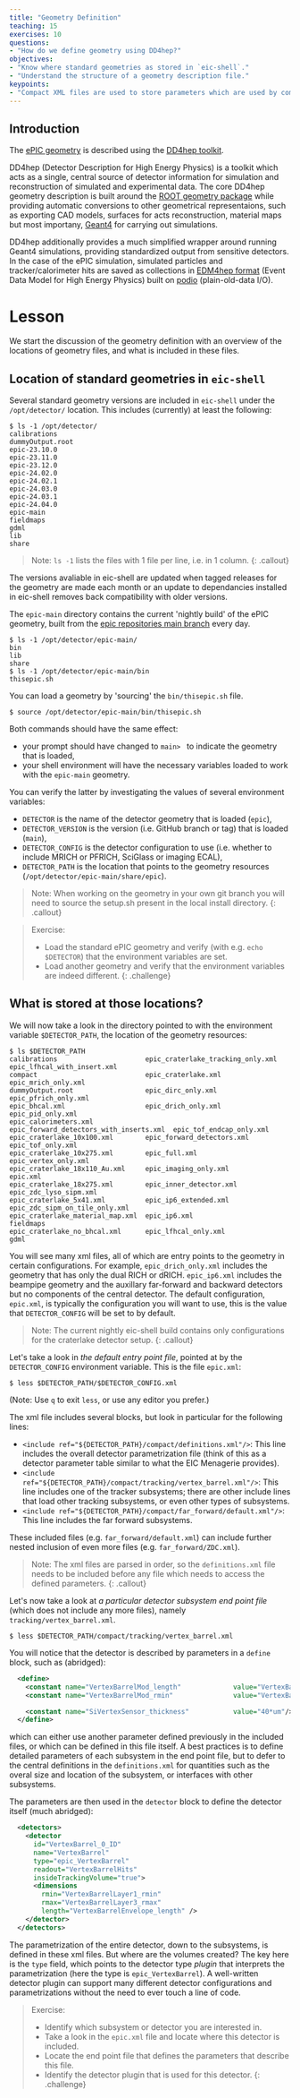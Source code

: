 ```yaml
---
title: "Geometry Definition"
teaching: 15
exercises: 10
questions:
- "How do we define geometry using DD4hep?"
objectives:
- "Know where standard geometries as stored in `eic-shell`."
- "Understand the structure of a geometry description file."
keypoints:
- "Compact XML files are used to store parameters which are used by compiled plugins."
---
```


## Introduction

The [ePIC geometry](https://github.com/eic/epic) is described using the [DD4hep toolkit](https://dd4hep.web.cern.ch/dd4hep/).

DD4hep (Detector Description for High Energy Physics) is a toolkit which acts as a single, central source of detector information for simulation and reconstruction of simulated and experimental data. The core DD4hep geometry description is built around the [ROOT geometry package](https://root.cern/manual/geometry/) while providing automatic conversions to other geometrical representaions, such as exporting CAD models, surfaces for acts reconstruction, material maps but most importany, [Geant4](https://geant4.web.cern.ch/docs/) for carrying out simulations.

DD4hep additionally provides a much simplified wrapper around running Geant4 simulations, providing standardized output from sensitive detectors. In the case of the ePIC simulation, simulated particles and tracker/calorimeter hits are saved as collections in [EDM4hep format](https://github.com/key4hep/EDM4hep) (Event Data Model for High Energy Physics) built on [podio](https://github.com/AIDASoft/podio/blob/master/doc/doc.md) (plain-old-data I/O).

# Lesson

We start the discussion of the geometry definition with an overview of the locations of geometry files, and what is included in these files.

## Location of standard geometries in `eic-shell`

Several standard geometry versions are included in `eic-shell` under the `/opt/detector/` location. This includes (currently) at least the following:
```console
$ ls -1 /opt/detector/
calibrations
dummyOutput.root
epic-23.10.0
epic-23.11.0
epic-23.12.0
epic-24.02.0
epic-24.02.1
epic-24.03.0
epic-24.03.1
epic-24.04.0
epic-main
fieldmaps
gdml
lib
share
```

> Note: `ls -1` lists the files with 1 file per line, i.e. in 1 column.
{: .callout}

The versions avaliable in eic-shell are updated when tagged releases for the geometry are made each month or an update to dependancies installed in eic-shell removes back compatibility with older versions.

The `epic-main` directory contains the current 'nightly build' of the ePIC geometry, built from the [epic repositories main branch](https://github.com/eic/epic/) every day.
```console
$ ls -1 /opt/detector/epic-main/
bin
lib
share
$ ls -1 /opt/detector/epic-main/bin
thisepic.sh
```

You can load a geometry by 'sourcing' the `bin/thisepic.sh` file.
```console
$ source /opt/detector/epic-main/bin/thisepic.sh
```
Both commands should have the same effect:
- your prompt should have changed to `main> ` to indicate the geometry that is loaded,
- your shell environment will have the necessary variables loaded to work with the `epic-main` geometry.

You can verify the latter by investigating the values of several environment variables:
- `DETECTOR` is the name of the detector geometry that is loaded (`epic`),
- `DETECTOR_VERSION` is the version (i.e. GitHub branch or tag) that is loaded (`main`),
- `DETECTOR_CONFIG` is the detector configuration to use (i.e. whether to include MRICH or PFRICH, SciGlass or imaging ECAL),
- `DETECTOR_PATH` is the location that points to the geometry resources (`/opt/detector/epic-main/share/epic`).

> Note: When working on the geometry in your own git branch you will need to source the setup.sh present in the local install directory.
{: .callout}

> Exercise:
> - Load the standard ePIC geometry and verify (with e.g. `echo $DETECTOR`) that the environment variables are set.
> - Load another geometry and verify that the environment variables are indeed different.
{: .challenge}

## What is stored at those locations?

We will now take a look in the directory pointed to with the environment variable `$DETECTOR_PATH`, the location of the geometry resources:
```console
$ ls $DETECTOR_PATH
calibrations                      epic_craterlake_tracking_only.xml        epic_lfhcal_with_insert.xml
compact                           epic_craterlake.xml                      epic_mrich_only.xml
dummyOutput.root                  epic_dirc_only.xml                       epic_pfrich_only.xml
epic_bhcal.xml                    epic_drich_only.xml                      epic_pid_only.xml
epic_calorimeters.xml             epic_forward_detectors_with_inserts.xml  epic_tof_endcap_only.xml
epic_craterlake_10x100.xml        epic_forward_detectors.xml               epic_tof_only.xml
epic_craterlake_10x275.xml        epic_full.xml                            epic_vertex_only.xml
epic_craterlake_18x110_Au.xml     epic_imaging_only.xml                    epic.xml
epic_craterlake_18x275.xml        epic_inner_detector.xml                  epic_zdc_lyso_sipm.xml
epic_craterlake_5x41.xml          epic_ip6_extended.xml                    epic_zdc_sipm_on_tile_only.xml
epic_craterlake_material_map.xml  epic_ip6.xml                             fieldmaps
epic_craterlake_no_bhcal.xml      epic_lfhcal_only.xml                     gdml
```
You will see many xml files, all of which are entry points to the geometry in certain configurations. For example, `epic_drich_only.xml` includes the geometry that has only the dual RICH or dRICH. `epic_ip6.xml` includes the beampipe geometry and the auxillary far-forward and backward detectors but no components of the central detector. The default configuration, `epic.xml`, is typically the configuration you will want to use, this is the value that `DETECTOR_CONFIG` will be set to by default.

> Note: The current nightly eic-shell build contains only configurations for the craterlake detector setup.
{: .callout}

Let's take a look in *the default entry point file*, pointed at by the `DETECTOR_CONFIG` environment variable. This is the file `epic.xml`:
```console
$ less $DETECTOR_PATH/$DETECTOR_CONFIG.xml
```
(Note: Use `q` to exit `less`, or use any editor you prefer.)

The xml file includes several blocks, but look in particular for the following lines:
- `<include ref="${DETECTOR_PATH}/compact/definitions.xml"/>`: This line includes the overall detector parametrization file (think of this as a detector parameter table similar to what the EIC Menagerie provides).
- `<include ref="${DETECTOR_PATH}/compact/tracking/vertex_barrel.xml"/>`: This line includes one of the tracker subsystems; there are other include lines that load other tracking subsystems, or even other types of subsystems.
- `<include ref="${DETECTOR_PATH}/compact/far_forward/default.xml"/>`: This line includes the far forward subsystems.

These included files (e.g. `far_forward/default.xml`) can include further nested inclusion of even more files (e.g. `far_forward/ZDC.xml`).

> Note: The xml files are parsed in order, so the `definitions.xml` file needs to be included before any file which needs to access the defined parameters.
{: .callout}

Let's now take a look at *a particular detector subsystem end point file* (which does not include any more files), namely `tracking/vertex_barrel.xml`.
```console
$ less $DETECTOR_PATH/compact/tracking/vertex_barrel.xml
```
You will notice that the detector is described by parameters in a `define` block, such as (abridged):
```xml
  <define>
    <constant name="VertexBarrelMod_length"             value="VertexBarrel_length"/>
    <constant name="VertexBarrelMod_rmin"               value="VertexBarrel_rmin"/>

    <constant name="SiVertexSensor_thickness"           value="40*um"/>
  </define>
```
which can either use another parameter defined previously in the included files, or which can be defined in this file itself. A best practices is to define detailed parameters of each subsystem in the end point file, but to defer to the central definitions in the `definitions.xml` for quantities such as the overal size and location of the subsystem, or interfaces with other subsystems.

The parameters are then used in the `detector` block to define the detector itself (much abridged):
```xml
  <detectors>
    <detector
      id="VertexBarrel_0_ID"
      name="VertexBarrel"
      type="epic_VertexBarrel"
      readout="VertexBarrelHits"
      insideTrackingVolume="true">
      <dimensions
        rmin="VertexBarrelLayer1_rmin"
        rmax="VertexBarrelLayer3_rmax"
        length="VertexBarrelEnvelope_length" />
    </detector>
  </detectors>
```

The parametrization of the entire detector, down to the subsystems, is defined in these xml files. But where are the volumes created? The key here is the `type` field, which points to the detector type *plugin* that interprets the parametrization (here the type is `epic_VertexBarrel`). A well-written detector plugin can support many different detector configurations and parametrizations without the need to ever touch a line of code.

> Exercise:
> - Identify which subsystem or detector you are interested in.
> - Take a look in the `epic.xml` file and locate where this detector is included.
> - Locate the end point file that defines the parameters that describe this file.
> - Identify the detector plugin that is used for this detector.
{: .challenge}
